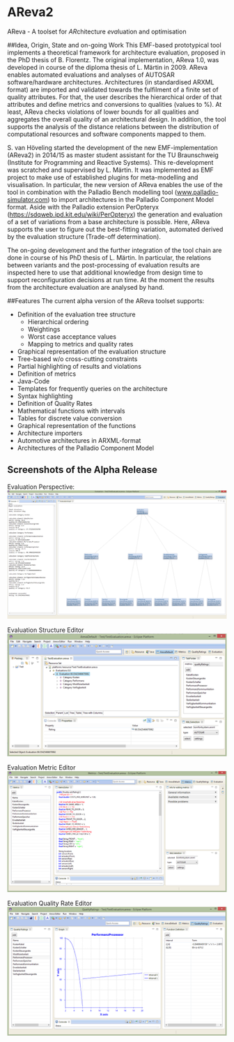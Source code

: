 # AReva2
AReva - A toolset for *AR*chitecture *eva*luation and optimisation

##Idea, Origin, State and on-going Work
This EMF-based prototypical tool implements a theoretical framework for architecture evaluation, proposed in the PhD thesis of B. Florentz. The original implementation, AReva 1.0, was developed in course of the diploma thesis of L. Märtin in 2009. 
AReva enables automated evaluations and analyses of AUTOSAR software/hardware architectures. Architectures (in standardised ARXML format) are imported and validated towards the fulfilment of a finite set of quality attributes. For that, the user describes the hierarchical order of that attributes and define metrics and conversions to qualities (values to %). At least, AReva checks violations of lower bounds for all qualities and aggregates the overall quality of an architectural design.  In addition, the tool supports the analysis of the distance relations between the distribution of computational resources and software components mapped to them.

S. van Höveling started the development of the new EMF-implementation (AReva2) in 2014/15 as master student assistant for the TU Braunschweig (Institute for Programming and Reactive Systems). This re-development was scratched and supervised by L. Märtin. It was implemented as EMF project to make use of established plugins for meta-modelling and visualisation. In particular, the new version of AReva enables the use of the tool in combination with the Palladio Bench modelling tool (www.palladio-simulator.com) to import architectures in the Palladio Component Model format. Aside with the Palladio extension PerOpteryx (https://sdqweb.ipd.kit.edu/wiki/PerOpteryx) the generation and evaluation of a set of variations from a base architecture is possible. Here, AReva supports the user to figure out the best-fitting variation, automated derived by the evaluation structure (Trade-off determination). 

The on-going development and the further integration of the tool chain are done in course of his PhD thesis of L. Märtin. In particular, the relations between variants and the post-processing of evaluation results are inspected here to use that additional knowledge from design time to support reconfiguration decisions at run time.  At the moment the results from the architecture evaluation are analysed by hand.

##Features
The current alpha version of the AReva toolset supports:
- Definition of the evaluation tree structure
  - Hierarchical ordering
  -	Weightings
  - Worst case acceptance values
  -	Mapping to metrics and quality rates
-	Graphical representation of the evaluation structure
  -	Tree-based w/o cross-cutting constraints
  -	Partial highlighting of results and violations
-	Definition of metrics
  -	Java-Code
  -	Templates for frequently queries on the architecture 
  -	Syntax highlighting
-	Definition of Quality Rates
  -	Mathematical functions with intervals
  -	Tables for discrete value conversion
  -	Graphical representation of the functions
-	Architecture importers
  -	Automotive architectures in ARXML-format
  -	Architectures of the Palladio Component Model

## Screenshots of the Alpha Release

Evaluation Perspective:
![ScreenShot](Example/screenshots/EvaluationPersBig.png)

Evaluation Structure Editor
![ScreenShot](Example/screenshots/DefaultSmall.png)

Evaluation Metric Editor
![ScreenShot](Example/screenshots/MetricsPersSmall.png)

Evaluation Quality Rate Editor
![ScreenShot](Example/screenshots/QualityRatPersSmall.png)
